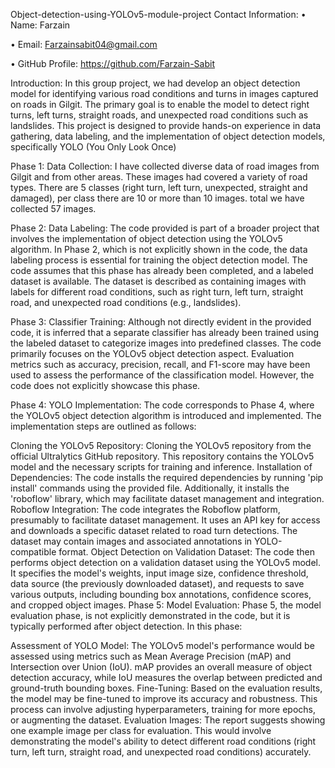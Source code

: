 Object-detection-using-YOLOv5-module-project
Contact Information:
• Name: Farzain

• Email: Farzainsabit04@gmail.com

• GitHub Profile: https://github.com/Farzain-Sabit

Introduction:
In this group project, we had develop an object detection model for identifying various road conditions and turns in images captured on roads in Gilgit. The primary goal is to enable the model to detect right turns, left turns, straight roads, and unexpected road conditions such as landslides. This project is designed to provide hands-on experience in data gathering, data labeling, and the implementation of object detection models, specifically YOLO (You Only Look Once)

Phase 1: Data Collection:
I have collected diverse data of road images from Gilgit and from other areas. These images had covered a variety of road types. There are 5 classes (right turn, left turn, unexpected, straight and damaged), per class there are 10 or more than 10 images. total we have collected 57 images.

Phase 2: Data Labeling:
The code provided is part of a broader project that involves the implementation of object detection using the YOLOv5 algorithm. In Phase 2, which is not explicitly shown in the code, the data labeling process is essential for training the object detection model. The code assumes that this phase has already been completed, and a labeled dataset is available. The dataset is described as containing images with labels for different road conditions, such as right turn, left turn, straight road, and unexpected road conditions (e.g., landslides).

Phase 3: Classifier Training:
Although not directly evident in the provided code, it is inferred that a separate classifier has already been trained using the labeled dataset to categorize images into predefined classes. The code primarily focuses on the YOLOv5 object detection aspect. Evaluation metrics such as accuracy, precision, recall, and F1-score may have been used to assess the performance of the classification model. However, the code does not explicitly showcase this phase.

Phase 4: YOLO Implementation:
The code corresponds to Phase 4, where the YOLOv5 object detection algorithm is introduced and implemented. The implementation steps are outlined as follows:

Cloning the YOLOv5 Repository: Cloning the YOLOv5 repository from the official Ultralytics GitHub repository. This repository contains the YOLOv5 model and the necessary scripts for training and inference.
Installation of Dependencies: The code installs the required dependencies by running 'pip install' commands using the provided file. Additionally, it installs the 'roboflow' library, which may facilitate dataset management and integration.
Roboflow Integration:
The code integrates the Roboflow platform, presumably to facilitate dataset management. It uses an API key for access and downloads a specific dataset related to road turn detections. The dataset may contain images and associated annotations in YOLO-compatible format.
Object Detection on Validation Dataset:
The code then performs object detection on a validation dataset using the YOLOv5 model. It specifies the model's weights, input image size, confidence threshold, data source (the previously downloaded dataset), and requests to save various outputs, including bounding box annotations, confidence scores, and cropped object images.
Phase 5: Model Evaluation:
Phase 5, the model evaluation phase, is not explicitly demonstrated in the code, but it is typically performed after object detection. In this phase:

Assessment of YOLO Model: The YOLOv5 model's performance would be assessed using metrics such as Mean Average Precision (mAP) and Intersection over Union (IoU). mAP provides an overall measure of object detection accuracy, while IoU measures the overlap between predicted and ground-truth bounding boxes.
Fine-Tuning: Based on the evaluation results, the model may be fine-tuned to improve its accuracy and robustness. This process can involve adjusting hyperparameters, training for more epochs, or augmenting the dataset.
Evaluation Images: The report suggests showing one example image per class for evaluation. This would involve demonstrating the model's ability to detect different road conditions (right turn, left turn, straight road, and unexpected road conditions) accurately.
